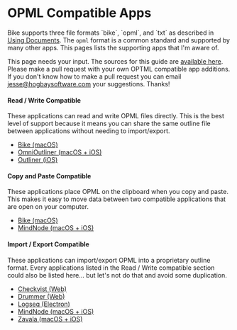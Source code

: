 # OPML Compatible Apps

Bike supports three file formats \`bike\`, \`opml\`, and \`txt\` as described in [Using Documents](using-bike/using-documents.md). The `opml` format is a common standard and supported by many other apps. This pages lists the supporting apps that I'm aware of.

This page needs your input. The sources for this guide are [available here](https://github.com/jessegrosjean/BikeGuide). Please make a pull request with your own OPTML compatible app additions. If you don't know how to make a pull request you can email [jesse@hogbaysoftware.com](https://app.gitbook.com/u/547e71f6f4dc4e020053185d) your suggestions. Thanks!

#### Read / Write Compatible

These applications can read and write OPML files directly. This is the best level of support because it means you can share the same outline file between applications without needing to import/export.

* [Bike (macOS)](https://www.hogbaysoftware.com/bike/)
* [OmniOutliner (macOS + iOS)](https://www.omnigroup.com/omnioutliner)
* [Outliner (iOS)](https://apps.apple.com/us/app/outliner/id284455726)

#### Copy and Paste Compatible

These applications place OPML on the clipboard when you copy and paste. This makes it easy to move data between two compatible applications that are open on your computer.

* [Bike (macOS)](https://www.hogbaysoftware.com/bike/)
* [MindNode (macOS + iOS)](https://www.mindnode.com)

#### Import / Export Compatible

These applications can import/export OPML into a proprietary outline format. Every applications listed in the Read / Write compatible section could also be listed here... but let's not do that and avoid some duplication.

* [Checkvist (Web)](https://checkvist.com)
* [Drummer (Web)](http://drummer.scripting.com)
* [Logseq (Electron)](https://logseq.com)
* [MindNode (macOS + iOS)](https://www.mindnode.com)
* [Zavala (macOS + iOS)](https://zavala.vincode.io)
